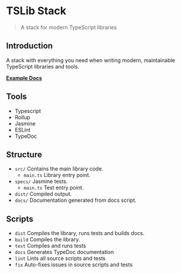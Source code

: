 # TSLib Stack

> A stack for modern TypeScript libraries

## Introduction

A stack with everything you need when writing modern, maintainable TypeScript libraries and tools.

**[Example Docs](https://felixrilling.github.io/tslib-stack/)**

## Tools

-   Typescript
-   Rollup
-   Jasmine
-   ESLint
-   TypeDoc

## Structure

-   `src/` Contains the main library code.
    -   `main.ts` Library entry point.
-   `specs/` Jasmine tests.
    -   `main.ts` Test entry point.
-   `dist/` Compiled output.
-   `docs/` Documentation generated from docs script.

## Scripts

-   `dist` Compiles the library, runs tests and builds docs.
-   `build` Compiles the library.
-   `test` Compiles and runs tests
-   `docs` Generates TypeDoc documentation
-   `lint` Lints all source scripts and tests
-   `fix` Auto-fixes issues in source scripts and tests
